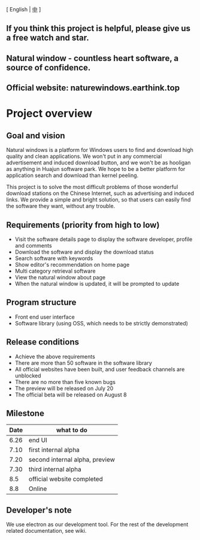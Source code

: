[ English | <a href="https://github.com/NatureWindows/NatureWindows/blob/main/README.md">中</a> ]

## If you think this project is helpful, please give us a free watch and star.

## Natural window - countless heart software, a source of confidence.

## Official website: naturewindows.earthink.top

# Project overview

## Goal and vision

Natural windows is a platform for Windows users to find and download high quality and clean applications. We won't put in any commercial advertisement and induced download button, and we won't be as hooligan as anything in Huajun software park. We hope to be a better platform for application search and download than kernel peeling.

This project is to solve the most difficult problems of those wonderful download stations on the Chinese Internet, such as advertising and induced links. We provide a simple and bright solution, so that users can easily find the software they want, without any trouble.

## Requirements (priority from high to low)

- Visit the software details page to display the software developer, profile and comments
- Download the software and display the download status
- Search software with keywords
- Show editor's recommendation on home page
- Multi category retrieval software
- View the natural window about page
- When the natural window is updated, it will be prompted to update

## Program structure

- Front end user interface
- Software library (using OSS, which needs to be strictly demonstrated)

## Release conditions

- Achieve the above requirements
- There are more than 50 software in the software library
- All official websites have been built, and user feedback channels are unblocked
- There are no more than five known bugs
- The preview will be released on July 20
- The official beta will be released on August 8

## Milestone

|Date | what to do|
| ---- | ---- |
|6.26 | end UI|
|7.10 | first internal alpha|
|7.20 | second internal alpha, preview|
|7.30 | third internal alpha|
|8.5 | official website completed|
|8.8 | Online|

## Developer's note

We use electron as our development tool. For the rest of the development related documentation, see wiki.
